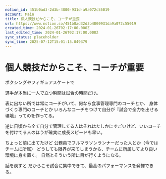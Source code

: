 ```yaml
---
notion_id: 451b0ad3-2d3b-4800-931d-a9a072c55019
account: Main
title: 個人競技だからこそ、コーチが重要
url: https://www.notion.so/451b0ad32d3b4800931da9a072c55019
created_time: 2024-01-26T02:17:00.000Z
last_edited_time: 2024-01-26T02:17:00.000Z
sync_status: placeholder
sync_time: 2025-07-12T15:01:15.049379
---
```

# 個人競技だからこそ、コーチが重要


ボクシングやフィギュアスケートで

選手が本当に一人で立つ瞬間は試合の時間だけ。

表に出ない所では常にコーチがいて、何なら食事管理専門のコーチとか、
身体づくり専門のコーチとか
いろんなコーチをつけて自分が『試合で全力を出せる環境』ってのを作ってる。

逆に日頃から全て自分で管理してる人はそれはたしかにすごいけど、いいコーチを付けてる人のほうが確実に成長スピードも早い。



ちょっと前に出てたけど
公務員でフルマラソンランナーだった人とか（今ではチームに所属）
どうしても限界が来てしまうから、チームに所属してより良い環境に身を置く。
自然とそういう所に目が行くようになる。

話を戻すと
だからこそ試合に集中できて、最高のパフォーマンスを発揮できる。